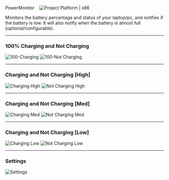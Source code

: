 PowerMonitor &nbsp; <img src="https://img.shields.io/badge/Target%20framework-.NET%20Framework%204.7.2-blue" alt="" /> <img src="https://img.shields.io/badge/Platform-x86-orange" alt="Project Platform | x86" /> 

Monitors the battery percentage and status of your laptop/pc, and notifies if the battery is low. It will also notify when the battery is almost full (optional/configurable).

<hr/>

### 100% Charging and Not Charging
![100-Charging](https://user-images.githubusercontent.com/62003240/93049560-d73dd300-f693-11ea-8826-1e0c7cf5c8bf.jpg)   ![100-Not Charging](https://user-images.githubusercontent.com/62003240/93049616-f3da0b00-f693-11ea-96f2-9e3e12bb62d0.jpg)
___

### Charging and Not Charging [High]
![Charging High](https://user-images.githubusercontent.com/62003240/93049633-fb011900-f693-11ea-9a44-7bcc94105fbc.jpg)  ![Not Charging High](https://user-images.githubusercontent.com/62003240/93049637-fc324600-f693-11ea-960b-85dece1cc95c.jpg)
___

### Charging and Not Charging [Med]
![Charging Med](https://user-images.githubusercontent.com/62003240/93049635-fc324600-f693-11ea-9629-acce9133eaf4.jpg)   ![Not Charging Med](https://user-images.githubusercontent.com/62003240/93049627-fa688280-f693-11ea-9220-596d40418fa8.jpg)
___

### Charging and Not Charging [Low]
![Charging Low](https://user-images.githubusercontent.com/62003240/93049634-fb99af80-f693-11ea-9ee4-886d461578b8.jpg)   ![Not Charging Low](https://user-images.githubusercontent.com/62003240/93049623-f9375580-f693-11ea-8f23-1b44cfb945e2.jpg)
___

### Settings
![Settings](https://user-images.githubusercontent.com/62003240/93049629-fa688280-f693-11ea-9544-9b71d9a94409.jpg)

